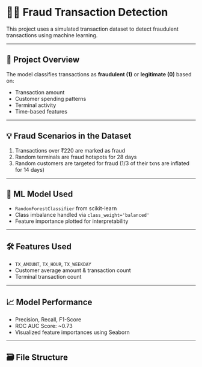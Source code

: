 # 🕵️‍♂️ Fraud Transaction Detection

This project uses a simulated transaction dataset to detect fraudulent transactions using machine learning.

---

## 📌 Project Overview

The model classifies transactions as **fraudulent (1)** or **legitimate (0)** based on:

- Transaction amount
- Customer spending patterns
- Terminal activity
- Time-based features

---

## 💡 Fraud Scenarios in the Dataset

1. Transactions over ₹220 are marked as fraud
2. Random terminals are fraud hotspots for 28 days
3. Random customers are targeted for fraud (1/3 of their txns are inflated for 14 days)

---

## 🧠 ML Model Used

- `RandomForestClassifier` from scikit-learn
- Class imbalance handled via `class_weight='balanced'`
- Feature importance plotted for interpretability

---

## 🛠 Features Used

- `TX_AMOUNT`, `TX_HOUR`, `TX_WEEKDAY`
- Customer average amount & transaction count
- Terminal transaction count

---

## 📈 Model Performance

- Precision, Recall, F1-Score
- ROC AUC Score: ~0.73
- Visualized feature importances using Seaborn

---

## 🗃 File Structure
